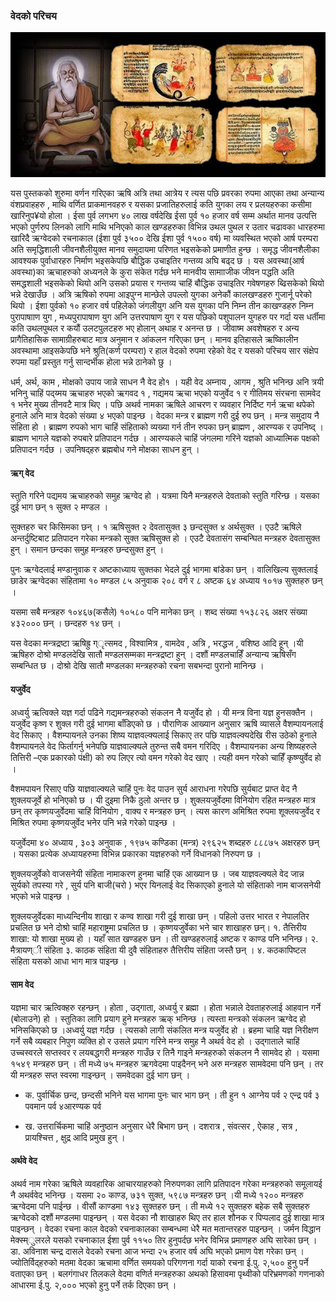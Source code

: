 ### वेदको परिचय


![img](img/4bedas.jpg)

यस पुस्तकको शुरुमा वर्णन गरिएका ऋषि अत्रि तथा आत्रेय र त्यस पछि प्रवरका रुपमा आएका तथा अन्यान्य वंशप्रवाहहरु , माथि वर्णित प्राकमानवहरु र यसका प्रजातिहरुलाई कति युगका लय र प्रलयहरुका कसीमा खारिनुप¥यो होला । ईसा पुर्व लगभग ४० लाख वर्षदेखि ईसा पुर्व १० हजार वर्ष सम्म अर्थात मानव उत्पत्ति भएको पुर्णरुप लिनको लागि माथि भनिएको काल खण्डहरुका विभिन्न उथल पुथल र उतार चढावका धारहरुमा खारिदै ऋग्वेदको रचनाकाल (ईशा पुर्व ३५०० देखि ईशा पुर्व १५०० वर्ष) मा व्यवस्थित भएको आर्ष परम्परा अति समृद्धिशाली जीवनशैलीयुक्त मानव समुदायमा परिणत भइसकेको प्रमाणीत हुन्छ । समृद्ध जीवनशैलीका आवश्यक पुर्वाधारहरु निर्माण भइसकेपछि बौद्धिक उचाइतिर गन्तव्य अघि बढ्द छ । यस अवस्था(आर्ष अवस्था)का ऋचाहरुको अध्यनले के कुरा संकेत गर्दछ भने मानवीय सामााजीक जीवन पद्धति अति समद्धशाली भइसकेको थियो अनि उसको प्रयास र गन्तव्य चाहिं बौद्धिक उचाइतिर गवेषणहरु ब्ढिसकेको थियो भन्ने देखाउँछ । अत्रि ऋषिको रुपमा आइपुग्न मान्छेले उपल्लो युगका अनेकौं कालखण्डहरु गुजार्नू परेको थियो । ईशा पुर्वको १० हजार वर्ष पहिलेको जंगलीयुग अनि यस युगका पनि निम्न तीन काखण्डहरु निम्न पुरापाषााण युग , मध्यपुरापाषाण युग अनि उत्तरपाषाण युग र यस पछिको पशुपालन युगहरु पर गर्दा यस धर्तीमा कति उथलपुथल र कयौं उलटपुलटहरु भए होलान् अथाह र अनन्त छ । जीवाष्म अवशेषहरु र अन्य प्रागैतिहासिक सामाग्रीहरुबाट मात्र अनुमान र आंकलन गरिएका छन् । मानव इतिहासले ऋष्किालीन अवस्थामा आइसकेपछि भने श्रुति(कर्ण परम्परा) र हाल वेदको रुपमा रहेको वेद र यसको परिचय सार संक्षेप रुपमा यहाँ प्रस्तुत गर्नु सान्दर्भीक होला भन्ने ठानेको छु ।

धर्म, अर्थ, काम , मोक्षको उपाय जान्ने साधन नै वेद हो१ । यही वेद अम्नाय , आगम , श्रुति भनिन्छ अनि त्रयी भनिनु चाहिं पद्य्मय ऋचाहरु भएको ऋगवद १ , गद्यमय ऋचा भएको यजुर्वेद १ र गीतिमय संरचना सामवेद १ भनेर मुख्य तीनवटै मात्र थिए । पछि अथर्व नामका ऋषिले आचरण र व्यवहार निर्दिष्ट गर्न ऋचा थपेको हुनाले अनि मात्र वेदको संख्या ४ भएको पाइन्छ ।
वेदका मन्त्र र ब्राह्मण गरी दुई रुप छन् । मन्त्र समुदाय नै संहिता हो । ब्राह्मण रुपको भाग चाहिं संहिताको व्यख्या गर्न तीन रुपका छन् ब्राह्मण , आरण्यक र उपनिष्द् । ब्राह्मण भागले यज्ञको रुपबारे प्रतिपादन गर्दछ । आरण्यकले चाहिं जंगलमा गरिने यज्ञको आध्यात्मिक पक्षको प्रतिपादन गर्दछ । उपनिषद्हरु ब्रह्मबोध गने मोक्षका साधन हुन् ।

#### ऋग् वेद


स्तुति गरिने पद्यमय ऋचाहरुको समुह ऋग्वेद हो । यत्रमा यिनै मन्त्रहरुले देवताको स्तुति गरिन्छ । यसका दुई भाग छन् १ सुक्त २ मण्डल ।

सुक्तहरु चर किसिमका छन् । १ ऋषिसुक्त २ देवतासुक्त ३ छन्दसुक्त ४ अर्थसुक्त । एउटै ऋषिले अन्तर्दुष्टिबाट प्रतिपादन गरेका मन्त्रको सुक्त ऋषिसुक्त हो । एउटै देवतासंग सम्बन्घित मन्त्रहरु देवतासुक्त हुन् । समान छन्दका समुह मन्त्रहरु छन्दसुक्त हुन् ।

पुनः ऋग्वेदलाई मण्डानुवाक र अष्टकाध्याय सुक्तका भेदले दुई भागमा बांडेका छन् । वालिखिल्य सुक्तलाई छाडेर ऋग्वेदका संहितामा १० मण्डल ८५ अनुवाक २०८ वर्ग र ८ अष्टक ६४ अध्याय १०१७ सुक्तहरु छन् ।

यसमा सबै मन्त्रहरु १०४६७(कसैले) १०५८० पनि मानेका छन् । शब्द संख्या १५३८२६ अक्षर संख्या ४३२००० छन् । छन्दहरु १४ छन् ।

यस वेदका मन्त्रद्रष्टा ऋषिह्रु ग्ृत्समद , विश्वामित्र , वामदेव , अत्रि , भरद्धज , वशिष्ठ आदि हून् ।यी ऋषिहरु दोश्रो मण्डलदेखि सातौ मण्डलसम्मका मन्त्रद्रष्टा  हुन् । दशौं मण्डलचाहिँ अन्यान्य ऋषिसँग सम्बन्धित छ । दोश्रो देखि सातौ मण्डलका मन्त्रहरुको रचना सबभन्दा पुरानो मानिन्छ ।

#### यजुर्वेद

अध्वर्यु ऋत्विक्ले यज्ञ गर्दा पढिने गद्यमन्त्रहरुको संकलन नै यजुर्वेद हो । यी मन्त्र विना यज्ञ हुनसक्तैन । यजुर्वेद कृष्ण र शुक्ल गरी दुई भागमा बाँडिएको छ । पौराणिक आख्यान अनुसार ऋषि व्यासले वैशम्पायनलाई वेद सिकाए । वैशम्पायनले उनका शिष्य याज्ञवल्क्यलाई सिकाए तर पछि याज्ञवल्क्यदेखि रीस उठेको हुनाले वैशम्पायनले वेद फिर्तागर्नु भनेपछि याज्ञवाल्क्यले तुरुन्त सबै वमन गरिदिए । वैशम्पायनका अन्य शिष्यहरुले तित्तिरी –एक प्रकारको पंक्षी) को रुप लिएर त्यो वमन गरेको वेद खाए । त्यही वमन गरेको चाहिँ कृष्ण्युर्वेद हो ।

वैशमपायन रिसाए पछि याज्ञवाल्क्यले चाहिं पुनः वेद पाउन सुर्य आराधना गरेपछि सुर्यबाट प्राप्त वेद नै शुक्लयजूर्वे हो भनिएको छ । यी दुइमा निकै ठुलो अन्तर छ । शुक्लयजुर्वेदमा विनियोग रहित मन्त्रहरु मात्र छन् तर कृष्णयजुर्वेदमा चाहिं विनियोग , वाक्य र मन्त्रहरु छन् । त्यस कारण अमिश्रित रुपमा शूक्लयजुर्वेद र मिश्रित रुपमा कृष्णयजुर्वेद भनेर पनि भन्ने गरेको पाइन्छ ।

यजुर्वेदमा ४० अध्याय , ३०३ अनुवाक , १९७५ कण्डिका (मन्त्र) २९६२५ शब्दहरु ८८८७५ अक्षरहरु छन् । यसका प्रत्येक अध्यायहरुमा विभिन्न प्रकारका यज्ञहरुको गर्ने विधानको निरुपण छ ।

शुक्लयजुर्वेको वाजसनेयी संहिता नामाकरण हुनमा चाहिं एक आख्यान छ । जब याज्ञवल्क्यले वेद जान्न सुर्यको तपस्या गरे , सुर्य पनि बाजी(चरो ) भएर यिनलाई वेद सिकाएको हुनाले यो संहिताको नाम बाजसनेयी भएको भन्ने पाइन्छ ।

शुक्लयजुर्वेदका माध्यन्दिनीय शाखा र कण्व शाखा गरी दुई शाखा छन् । पहिलो उत्तर भारत र नेपालतिर प्रचलित छ भने दोश्रो चाहिं महाराष्ट्रमा प्रचलित छ ।
कृष्णयजुर्वेका भने चार शाखाहरु छन्।
१. तैत्तिरीय शाखा: यो शाखा मुख्य हो । यहाँ सात खण्डहरु छन । ती खण्डहरुलाई अष्टक र काण्ड पनि भनिन्छ।
२. मैत्रायण्ी संहिता
३. काठक संहिता
यी दुवै संहिताहरु तैत्तिरीय संहिता जस्तै छन् ।
४. कठकापिष्टल संहिता
यसको आधा भाग मात्र पाइन्छ ।


#### साम वेद

यज्ञमा चार ऋत्विक्हरु रहन्छन् । होता , उद्गाता, अध्वर्यु र ब्रह्मा । होता भन्नाले देवताहरुलाई आहवान गर्ने (बोलाउने) हो । स्तुतिका लागि प्रयाग हुने मन्त्रहरु ऋक् भनिन्छ । त्यस्ता मन्त्रको संकलन ऋग्वेद हो भनिसकिएको छ ।अध्वर्यु यज्ञ गर्दछ । त्यसको लागी संकलित मन्त्र यजुर्वेद हो । ब्रहमा चाहि यज्ञ निरीक्षण गर्ने सबै व्यबहार निपुण व्यक्ति हो र उसले प्रयाग गरिने मन्त्र समुह नै अथर्व वेद हो । उद्गाताले चाहिं उच्चस्वरले सप्तस्वर र लयबद्धगरी मन्त्रहरु गाउँछ र तिनै गाइने मन्त्रहरुको संकलन नै सामवेद हो । यसमा १५४९ मन्त्रहरु छन् । ती मध्ये ७५ मन्त्रहरु ऋगवेदमा पाइदैनन् भने अरु मन्त्रहरु सामवेदमा पनि छन् । तर यी मन्त्रहरु सप्त स्वरमा गाइन्छन् ।
समवेदका दुई भाग छन् ।

- क. पुर्वार्चिक छन्द, छन्दसी भनिने यस भागमा पुनः चार भाग छन् । ती हुन १ आग्नेय पर्व २ एन्द्र पर्व ३ पवमान पर्व ४आरण्यक पर्व

- ख. उत्तरार्चिकमा चाहिं अनुष्ठान अनुसार धेरै  बिभाग छन् । दशरात्र , संवत्सर , ऐकाह , सत्र , प्रायश्चित्त , क्षुद्र आदि प्रमुख हुन् ।


#### अर्थवे वेद

अथर्व नाम गरेका ऋषिले व्यवहारिक आचारयाहरुको निरुपणका लागि प्रतिपादन गरेका मन्त्रहरुको समूलायई नै अथर्ववेद भनिन्छ । यसमा २० काण्ड, ७३१ सुक्त, ५९८७ मन्त्रहरु छन् ।यी मध्ये १२०० मन्त्रहरु ऋग्वेदमा पनि पाईन्छ । वीसौं काण्डमा १४३ सुक्तहरु छन् । ती मध्ये १२ सुक्तहरु बहेक सबै सुक्तहरु ऋग्वेदको दशौं मण्डलमा पाइन्छन् ।
यस वेदका नौ शाखाहरु थिए तर हाल शौनक र पिप्पलाद दुई शाखा मात्र पाइन्छन् ।
वेदका रचना काल
वेदको रचनाकालका सम्बन्धमा धेरै मत मतान्तरहरु पाइन्छन् । जर्मन विद्धान मेक्स्म्ुलरले यसको रचनाकाल ईशा पुर्व ११५० तिर हुनुपर्दछ भनेर विभिन्न प्रमाणहरु अघि सारेका छन् ।
डा. अविनाश चन्द्र दासले वेदको रचना आज भन्दा २५ हजार वर्ष अघि भएको प्रमाण पेश गरेका छन् ।
ज्योतिर्विद्हरुको मतमा वेदका ऋचामा वर्णित समयको परिगणना गर्दा याको रचना ई.पु. २,५०० हुनु पर्ने वताएका छन् ।
बलगंगाधर तिलकले वेदमा वणिर्त मन्त्रहरुका अथको हिसावमा पृथ्वीको परिभ्रमणको गणनाको आधारमा  ई.पु. २,००० भएको हुनु पर्ने तर्क दिएका छन् ।
